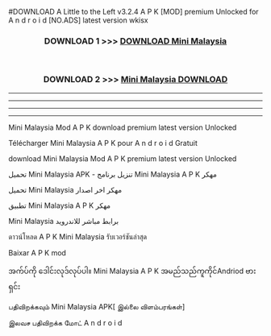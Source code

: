 #DOWNLOAD A Little to the Left v3.2.4 A P K [MOD] premium Unlocked for A n d r o i d [NO.ADS] latest version wkisx 



<div align="center">

<h3>DOWNLOAD 1 >>> <a href="https://getmod1.web.app/?judule=Btd Battles">DOWNLOAD Mini Malaysia </a></h3><br>

<h3>DOWNLOAD 2 >>> <a href="https://getmod1.web.app/?judule=Btd Battles">Mini Malaysia  DOWNLOAD </a></h3>

</div>


----------------------------------------------------------

----------------------------------------------------------

----------------------------------------------------------

----------------------------------------------------------


Mini Malaysia  Mod A P K download premium latest version Unlocked

Télécharger Mini Malaysia  A P K pour A n d r o i d Gratuit

download Mini Malaysia  Mod A P K premium latest version Unlocked

تحميل Mini Malaysia  APK - تنزيل برنامج Mini Malaysia  A P K مهكر

تحميل Mini Malaysia  مهكر اخر اصدار

تطبيق Mini Malaysia  A P K مهكر

Mini Malaysia  برابط مباشر للاندرويد

ดาวน์โหลด A P K Mini Malaysia  รับเวอร์ชันล่าสุด

Baixar A P K mod

အက်ပ်ကို ဒေါင်းလုဒ်လုပ်ပါ။ Mini Malaysia  A P K အမည်သည်ကူကိုင်Andriod ဗားရှင်း

பதிவிறக்கவும் Mini Malaysia  APK[ இல்லை விளம்பரங்கள்] 
 
இலவச பதிவிறக்க மோட் A n d r o i d



